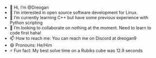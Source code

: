 - 👋 Hi, I’m @Dreogan
- 👀 I’m interested in open source software development for Linux.
- 🌱 I’m currently learning C++ but have some previous experience with Python scripting
- 💞️ I’m looking to collaborate on nothing at the moment. Need to learn to code first haha!
- 📫 How to reach me: You can reach me on Discord at dreogan9
- 😄 Pronouns: He/Him
- ⚡ Fun fact: My best solve time on a Rubiks cube was 12.9 seconds

<!---
Dreogan/Dreogan is a ✨ special ✨ repository because its `README.md` (this file) appears on your GitHub profile.
You can click the Preview link to take a look at your changes.
--->
